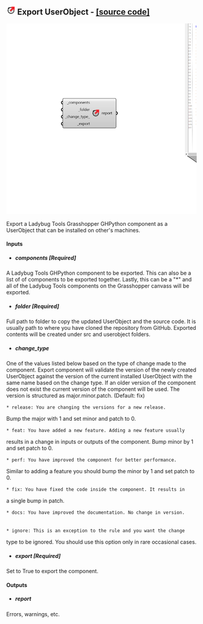 ## ![](../../images/icons/Export_UserObject.png) Export UserObject - [[source code]](https://github.com/ladybug-tools/ladybug-grasshopper/blob/master/ladybug_grasshopper/src//LB%20Export%20UserObject.py)

![](../../images/components/Export_UserObject.png)

Export a Ladybug Tools Grasshopper GHPython component as a UserObject that can
 be installed on other's machines.
 



#### Inputs
* ##### components [Required]
A Ladybug Tools GHPython component to be exported. This
 can also be a list of of components to be exported together. Lastly,
 this can be a "*" and all of the Ladybug Tools components on the
 Grasshopper canvass will be exported. 
* ##### folder [Required]
Full path to folder to copy the updated UserObject and the
 source code. It is usually path to where you have cloned the
 repository from GitHub. Exported contents will be created under src
 and userobject folders. 
* ##### change_type 
One of the values listed below based on the type of
 change made to the component. Export component will validate the
 version of the newly created UserObject against the version of the
 current installed UserObject with the same name based on the change
 type. If an older version of the component does not exist the
 current version of the component will be used. The version is
 structured as major.minor.patch. (Default: fix)
 
    * release: You are changing the versions for a new release.

Bump the major with 1 and set minor and patch to 0.
 
    * feat: You have added a new feature. Adding a new feature usually

results in a change in inputs or outputs of the component.
 Bump minor by 1 and set patch to 0.
 
    * perf: You have improved the component for better performance.

Similar to adding a feature you should bump the minor by 1 and
 set patch to 0.
 
    * fix: You have fixed the code inside the component. It results in

a single bump in patch.
 
    * docs: You have improved the documentation. No change in version.


    * ignore: This is an exception to the rule and you want the change

type to be ignored. You should use this option only in rare
 occasional cases. 
* ##### export [Required]
Set to True to export the component. 

#### Outputs
* ##### report
Errors, warnings, etc.